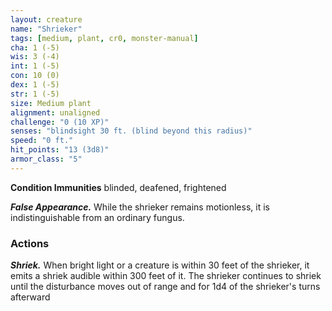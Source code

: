 ```yaml
---
layout: creature
name: "Shrieker"
tags: [medium, plant, cr0, monster-manual]
cha: 1 (-5)
wis: 3 (-4)
int: 1 (-5)
con: 10 (0)
dex: 1 (-5)
str: 1 (-5)
size: Medium plant
alignment: unaligned
challenge: "0 (10 XP)"
senses: "blindsight 30 ft. (blind beyond this radius)"
speed: "0 ft."
hit_points: "13 (3d8)"
armor_class: "5"
---
```


**Condition Immunities** blinded, deafened, frightened

***False Appearance.*** While the shrieker remains motionless, it is indistinguishable from an ordinary fungus.

### Actions

***Shriek.*** When bright light or a creature is within 30 feet of the shrieker, it emits a shriek audible within 300 feet of it. The shrieker continues to shriek until the disturbance moves out of range and for 1d4 of the shrieker's turns afterward
